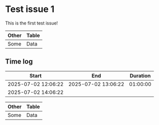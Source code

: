 # Test issue 1

This is the first test issue!

| Other | Table |
| ----- | ----- |
| Some  | Data  |

## Time log

| Start               | End                 | Duration |
| ------------------- | ------------------- | -------- |
| 2025-07-02 12:06:22 | 2025-07-02 13:06:22 | 01:00:00 |
| 2025-07-02 14:06:22 |                     |          |

| Other | Table |
| ----- | ----- |
| Some  | Data  |
